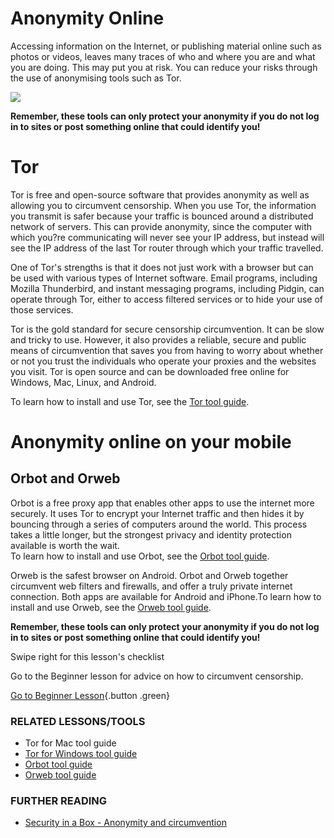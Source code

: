 Anonymity Online
================

Accessing information on the Internet, or publishing material online
such as photos or videos, leaves many traces of who and where you are
and what you are doing. This may put you at risk. You can reduce your
risks through the use of anonymising tools such as Tor.

![](interneta1.png)

**Remember, these tools can only protect your anonymity if you do not
log in to sites or post something online that could identify you!**

Tor
===

Tor is free and open-source software that provides anonymity as well as
allowing you to circumvent censorship. When you use Tor, the information
you transmit is safer because your traffic is bounced around a
distributed network of servers. This can provide anonymity, since the
computer with which you?re communicating will never see your IP address,
but instead will see the IP address of the last Tor router through which
your traffic travelled.

One of Tor's strengths is that it does not just work with a browser but
can be used with various types of Internet software. Email programs,
including Mozilla Thunderbird, and instant messaging programs, including
Pidgin, can operate through Tor, either to access filtered services or
to hide your use of those services.

Tor is the gold standard for secure censorship circumvention. It can be
slow and tricky to use. However, it also provides a reliable, secure and
public means of circumvention that saves you from having to worry about
whether or not you trust the individuals who operate your proxies and
the websites you visit. Tor is open source and can be downloaded free
online for Windows, Mac, Linux, and Android.

To learn how to install and use Tor, see the [Tor tool
guide](umbrella://lesson/tor-for-windows).

Anonymity online on your mobile
===============================

Orbot and Orweb
---------------

Orbot is a free proxy app that enables other apps to use the internet
more securely. It uses Tor to encrypt your Internet traffic and then
hides it by bouncing through a series of computers around the world.
This process takes a little longer, but the strongest privacy and
identity protection available is worth the wait.\
To learn how to install and use Orbot, see the [Orbot tool
guide](umbrella://lesson/orbot-&-orweb).

Orweb is the safest browser on Android. Orbot and Orweb together
circumvent web filters and firewalls, and offer a truly private internet
connection. Both apps are available for Android and iPhone.To learn how
to install and use Orweb, see the [Orweb tool
guide](umbrella://lesson/orbot-&-orweb).

**Remember, these tools can only protect your anonymity if you do not
log in to sites or post something online that could identify you!**

Swipe right for this lesson's checklist

Go to the Beginner lesson for advice on how to circumvent censorship.

[Go to Beginner Lesson](umbrella://lesson/the-internet/0){.button
.green}

### RELATED LESSONS/TOOLS

-   Tor for Mac tool guide
-   [Tor for Windows tool guide](umbrella://lesson/tor-for-windows)
-   [Orbot tool guide](umbrella://lesson/orbot-&-orweb)
-   [Orweb tool guide](umbrella://lesson/orbot-&-orweb)

### FURTHER READING

-   [Security in a Box - Anonymity and
    circumvention](https://securityinabox.org/en/guide/anonymity-and-circumvention)

